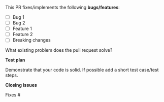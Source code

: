 <!--
Thanks for submitting a pull request! Please provide enough information so that others can review your pull request.

A similar PR may already be submitted!
Please search among the Pull request before creating one: https://github.com/codebude/QRCoder/pulls?utf8=%E2%9C%93&q=

For more information, see the `CONTRIBUTING` guide.


**Summary**

<!-- Summarize your pull request in a couple of words -->

This PR fixes/implements the following **bugs/features**:

* [ ] Bug 1
* [ ] Bug 2
* [ ] Feature 1
* [ ] Feature 2
* [ ] Breaking changes

<!-- You can skip this if you're fixing a typo or other minor things -->

What existing problem does the pull request solve?

<!-- Example: When "Adding a function to do X", explain why it is necessary to have a way to do X. -->

**Test plan**

Demonstrate that your code is solid. If possible add a short test case/test steps.

**Closing issues**

<!-- Put `closes #XXXX` (XXXX=issue number) in your comment to auto-close the issue that your PR fixes (if such). -->
Fixes #
